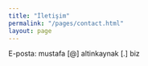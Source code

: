 ```yaml
---
title: "İletişim"
permalink: "/pages/contact.html"
layout: page
---
```


E-posta: mustafa [@] altinkaynak [.] biz